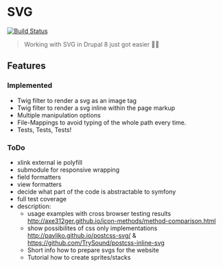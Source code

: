 # SVG
[![Build Status](https://img.shields.io/travis/yannickoo/svg/feature%2Fdraft.svg)](https://travis-ci.org/yannickoo/svg)

> Working with SVG in Drupal 8 just got easier :kiss::iphone:

## Features

### Implemented
* Twig filter to render a svg as an image tag
* Twig filter to render a svg inline within the page markup
* Multiple manipulation options
* File-Mappings to avoid typing of the whole path every time.
* Tests, Tests, Tests!

### ToDo

* xlink external ie polyfill
* submodule for responsive wrapping
* field formatters
* view formatters
* decide what part of the code is abstractable to symfony
* full test coverage
* description:
  * usage examples with cross browser testing results <http://axe312ger.github.io/icon-methods/method-comparison.html>
  * show possibilites of css only implementations <http://pavliko.github.io/postcss-svg/> & <https://github.com/TrySound/postcss-inline-svg>
  * Short info how to prepare svgs for the website
  * Tutorial how to create sprites/stacks
